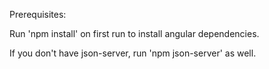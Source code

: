 Prerequisites:

Run 'npm install' on first run to install angular dependencies.

If you don't have json-server, run 'npm json-server' as well.

